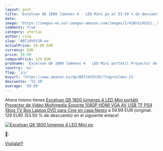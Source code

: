```yaml
---
layout: post
title: 'Excelvan Q6 1800 lúmenes 4   LED Mini po al 53.50 % de descuento'
date: 
image: 'https://images-eu.ssl-images-amazon.com/images/I/41BnS1XO1CL._SL200_.jpg'
comments: true
category: ofertas
author: ring
slug: 'B07J4V5Y2R-es'
actualPrice: 59.99 EUR
currency: EUR
price: 59.99
comparePrice: 129 EUR
prodname: 'Excelvan Q6 1800 lúmenes 4   LED Mini portátil Proyector de Video Multimedia Soporte 1080P HDMI  VGA  AV  USB  TF  PS4  Xbox  TV Box  Laptop  DVD para Cine en casa  Negro'
country: 'es'
flag: '🇪🇸'
buyurl: 'https://www.amazon.es/dp/B07J4V5Y2R/?tag=tolees-21'
descuento: '53.50'
average: '59.99'
---
```


Ahora mismo tienes [Excelvan Q6 1800 lúmenes 4   LED Mini portátil Proyector de Video Multimedia Soporte 1080P HDMI  VGA  AV  USB  TF  PS4  Xbox  TV Box  Laptop  DVD para Cine en casa  Negro](https://www.amazon.es/dp/B07J4V5Y2R/?tag=tolees-21) a 59.99 EUR (original: 129 EUR) (53.50 %  de descuento) en el siguiente enlace!

[![Excelvan Q6 1800 lúmenes 4   LED Mini po](https://images-eu.ssl-images-amazon.com/images/I/41BnS1XO1CL._SL200_.jpg)](https://www.amazon.es/dp/B07J4V5Y2R/?tag=tolees-21)

🔎:


[Visítala!!!](https://www.amazon.es/dp/B07J4V5Y2R/?tag=tolees-21)
